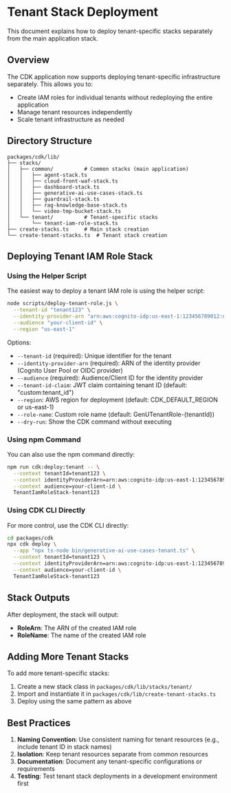 # Tenant Stack Deployment

This document explains how to deploy tenant-specific stacks separately from the main application stack.

## Overview

The CDK application now supports deploying tenant-specific infrastructure separately. This allows you to:
- Create IAM roles for individual tenants without redeploying the entire application
- Manage tenant resources independently
- Scale tenant infrastructure as needed

## Directory Structure

```
packages/cdk/lib/
├── stacks/
│   ├── common/          # Common stacks (main application)
│   │   ├── agent-stack.ts
│   │   ├── cloud-front-waf-stack.ts
│   │   ├── dashboard-stack.ts
│   │   ├── generative-ai-use-cases-stack.ts
│   │   ├── guardrail-stack.ts
│   │   ├── rag-knowledge-base-stack.ts
│   │   └── video-tmp-bucket-stack.ts
│   └── tenant/          # Tenant-specific stacks
│       └── tenant-iam-role-stack.ts
├── create-stacks.ts     # Main stack creation
└── create-tenant-stacks.ts  # Tenant stack creation
```

## Deploying Tenant IAM Role Stack

### Using the Helper Script

The easiest way to deploy a tenant IAM role is using the helper script:

```bash
node scripts/deploy-tenant-role.js \
  --tenant-id "tenant123" \
  --identity-provider-arn "arn:aws:cognito-idp:us-east-1:123456789012:userpool/us-east-1_XXXXXXXX" \
  --audience "your-client-id" \
  --region "us-east-1"
```

Options:
- `--tenant-id` (required): Unique identifier for the tenant
- `--identity-provider-arn` (required): ARN of the identity provider (Cognito User Pool or OIDC provider)
- `--audience` (required): Audience/Client ID for the identity provider
- `--tenant-id-claim`: JWT claim containing tenant ID (default: "custom:tenant_id")
- `--region`: AWS region for deployment (default: CDK_DEFAULT_REGION or us-east-1)
- `--role-name`: Custom role name (default: GenUTenantRole-{tenantId})
- `--dry-run`: Show the CDK command without executing

### Using npm Command

You can also use the npm command directly:

```bash
npm run cdk:deploy:tenant -- \
  --context tenantId=tenant123 \
  --context identityProviderArn=arn:aws:cognito-idp:us-east-1:123456789012:userpool/us-east-1_XXXXXXXX \
  --context audience=your-client-id \
  TenantIamRoleStack-tenant123
```

### Using CDK CLI Directly

For more control, use the CDK CLI directly:

```bash
cd packages/cdk
npx cdk deploy \
  --app "npx ts-node bin/generative-ai-use-cases-tenant.ts" \
  --context tenantId=tenant123 \
  --context identityProviderArn=arn:aws:cognito-idp:us-east-1:123456789012:userpool/us-east-1_XXXXXXXX \
  --context audience=your-client-id \
  TenantIamRoleStack-tenant123
```

## Stack Outputs

After deployment, the stack will output:
- **RoleArn**: The ARN of the created IAM role
- **RoleName**: The name of the created IAM role

## Adding More Tenant Stacks

To add more tenant-specific stacks:

1. Create a new stack class in `packages/cdk/lib/stacks/tenant/`
2. Import and instantiate it in `packages/cdk/lib/create-tenant-stacks.ts`
3. Deploy using the same pattern as above

## Best Practices

1. **Naming Convention**: Use consistent naming for tenant resources (e.g., include tenant ID in stack names)
2. **Isolation**: Keep tenant resources separate from common resources
3. **Documentation**: Document any tenant-specific configurations or requirements
4. **Testing**: Test tenant stack deployments in a development environment first